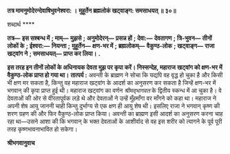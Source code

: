 **तत्र मामनुमोदेरन्देवाषिभुवनेश्वरा: ।** **मुहूर्तेन ब्रह्मलोकं खट्वाङ्ग: समसाधयत् ॥ ३०॥** 

शब्दार्थ **** 

**तत्र—** **इस सश्बन्ध में** **; माम्—** **मुझसे** **; अनुमोदेरन्—** **प्रसन्न हों** **; देवा:—** **देवतागण** **; त्रि-भुवन—** **तीनों लोकों के** **; ईश्वरा:—** **नियन्ता** **;** **मुहूर्तेन—** **क्षण-भर में** **; ब्रह्मलोकम्—** **वैकुण्ठ-लोक** **; खट्वाङ्ग—** **राजा खट्वांग ने** **; समसाधयत्—** **प्राप्त कर लिया।** **.** 

**इस तरह इन तीनों लोकों के अधिनायक देवता मुझ पर कृपा करें। निस्सन्देह, महाराज** **खट्वांग को क्षण-भर में वैकुण्ठ-लोक प्राप्त हो गया था।** **तात्पर्य :** अवन्ती के ब्राह्मण ने सोचा कि यद्यपि वह वृद्ध हो चुका है और किसी भी क्षण मर सकता है, किन्तु वह महाराज खट्वांग के आदर्श का अनुसरण कर सकता है जिन्हें क्षण-भर में भगवान् की कृपा प्राप्त हुई थी। महाराज खट्वांग का वर्णन *श्रीमद्भागवत* के द्वितीय स्कन्ध में आ चुका है। वे देवताओं की ओर से वीरतापूर्वक लड़े थे और देवताओं ने उन्हें मुँहमाँगा वर माँगने को कहा था। महाराज ने अपनी शेष आयु जाननी चाही किन्तु दुर्भाग्य से एक क्षण ही आयु शेष थी। इसलिए राजा ने भगवान् कृष्ण की शरण ग्रहण की और फिर वैकुण्ठ-लोक प्राप्त किया। अवन्ती का ब्राह्मण इसी आदर्श का अनुसरण करना चाह रहा था—उसने आशा की कि भगवान् के भक्त देवताओं के आशीर्वाद से वह इस शरीर को त्यागने के पूर्व पूरी तरह कृष्णभावनाभावित हो सकेगा।  

**श्रीभगवानुवाच** 